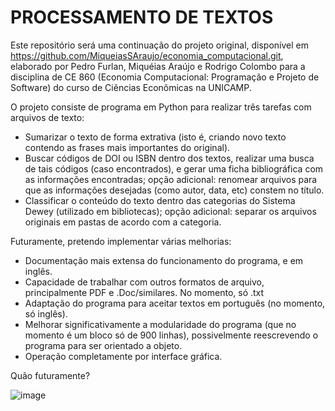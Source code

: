# PROCESSAMENTO DE TEXTOS

Este repositório será uma continuação do projeto original, disponível em https://github.com/MiqueiasSAraujo/economia_computacional.git, elaborado por Pedro Furlan, Miquéias Araújo e Rodrigo Colombo para a disciplina de CE 860 (Economia Computacional: Programação e Projeto de Software) do curso de Ciências Econômicas na UNICAMP.

O projeto consiste de programa em Python para realizar três tarefas com arquivos de texto:

- Sumarizar o texto de forma extrativa (isto é, criando novo texto contendo as frases mais importantes do original).
- Buscar códigos de DOI ou ISBN dentro dos textos, realizar uma busca de tais códigos (caso encontrados), e gerar uma ficha bibliográfica com as informações encontradas; opção adicional: renomear arquivos para que as informações desejadas (como autor, data, etc) constem no título.
- Classificar o conteúdo do texto dentro das categorias do Sistema Dewey (utilizado em bibliotecas); opção adicional: separar os arquivos originais em pastas de acordo com a categoria.


Futuramente, pretendo implementar várias melhorias:
- Documentação mais extensa do funcionamento do programa, e em inglês.
- Capacidade de trabalhar com outros formatos de arquivo, principalmente PDF e .Doc/similares. No momento, só .txt
- Adaptação do programa para aceitar textos em português (no momento, só inglês).
- Melhorar significativamente a modularidade do programa (que no momento é um bloco só de 900 linhas), possivelmente reescrevendo o programa para ser orientado a objeto.
- Operação completamente por interface gráfica.





Quão futuramente?


![image](https://github.com/Pedro-Furlan/Processamento-de-textos/assets/90570800/1c8127bf-37f2-489a-b54f-60c5b0b65227)
